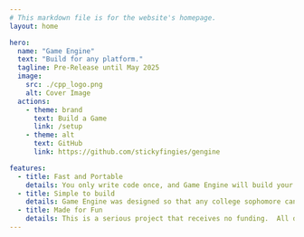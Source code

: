 ```yaml
---
# This markdown file is for the website's homepage.
layout: home

hero:
  name: "Game Engine"
  text: "Build for any platform."
  tagline: Pre-Release until May 2025
  image:
    src: ./cpp_logo.png
    alt: Cover Image
  actions:
    - theme: brand
      text: Build a Game
      link: /setup
    - theme: alt
      text: GitHub
      link: https://github.com/stickyfingies/gengine

features:
  - title: Fast and Portable
    details: You only write code once, and Game Engine will build your project for Desktop and Web using the most efficient implementation for that platform.
  - title: Simple to build
    details: Game Engine was designed so that any college sophomore can build it from source while installing as few dependencies as possible.
  - title: Made for Fun
    details: This is a serious project that receives no funding.  All development work is done out of my passion for building advanced software systems.
---
```

